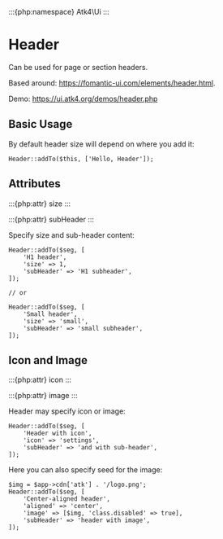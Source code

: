 :::{php:namespace} Atk4\Ui
:::

# Header

Can be used for page or section headers.

Based around: https://fomantic-ui.com/elements/header.html.

Demo: https://ui.atk4.org/demos/header.php

## Basic Usage

By default header size will depend on where you add it:

```
Header::addTo($this, ['Hello, Header']);
```

## Attributes

:::{php:attr} size
:::

:::{php:attr} subHeader
:::

Specify size and sub-header content:

```
Header::addTo($seg, [
    'H1 header',
    'size' => 1,
    'subHeader' => 'H1 subheader',
]);

// or

Header::addTo($seg, [
    'Small header',
    'size' => 'small',
    'subHeader' => 'small subheader',
]);
```

## Icon and Image

:::{php:attr} icon
:::

:::{php:attr} image
:::

Header may specify icon or image:

```
Header::addTo($seg, [
    'Header with icon',
    'icon' => 'settings',
    'subHeader' => 'and with sub-header',
]);
```

Here you can also specify seed for the image:

```
$img = $app->cdn['atk'] . '/logo.png';
Header::addTo($seg, [
    'Center-aligned header',
    'aligned' => 'center',
    'image' => [$img, 'class.disabled' => true],
    'subHeader' => 'header with image',
]);
```
